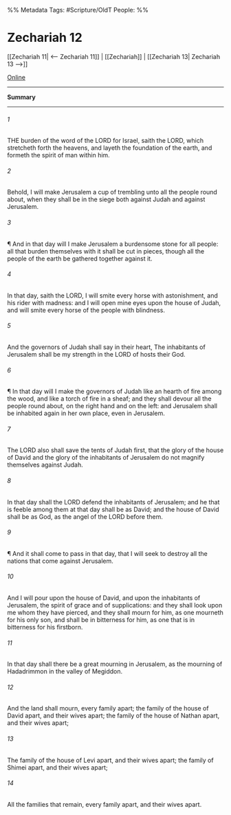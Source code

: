 

%% Metadata
Tags: #Scripture/OldT
People: 
%%
# Zechariah 12
[[Zechariah 11| <-- Zechariah 11]] | [[Zechariah]] | [[Zechariah 13| Zechariah 13 -->]]

[Online](https://churchofjesuschrist.org/study/scriptures/ot/zech/12?lang=eng)

---
__Summary__



---

###### 1
THE burden of the word of the LORD for Israel, saith the LORD, which stretcheth forth the heavens, and layeth the foundation of the earth, and formeth the spirit of man within him.
###### 2
Behold, I will make Jerusalem a cup of trembling unto all the people round about, when they shall be in the siege both against Judah and against Jerusalem.
###### 3
¶ And in that day will I make Jerusalem a burdensome stone for all people: all that burden themselves with it shall be cut in pieces, though all the people of the earth be gathered together against it.
###### 4
In that day, saith the LORD, I will smite every horse with astonishment, and his rider with madness: and I will open mine eyes upon the house of Judah, and will smite every horse of the people with blindness.
###### 5
And the governors of Judah shall say in their heart, The inhabitants of Jerusalem shall be my strength in the LORD of hosts their God.
###### 6
¶ In that day will I make the governors of Judah like an hearth of fire among the wood, and like a torch of fire in a sheaf; and they shall devour all the people round about, on the right hand and on the left: and Jerusalem shall be inhabited again in her own place, even in Jerusalem.
###### 7
The LORD also shall save the tents of Judah first, that the glory of the house of David and the glory of the inhabitants of Jerusalem do not magnify themselves against Judah.
###### 8
In that day shall the LORD defend the inhabitants of Jerusalem; and he that is feeble among them at that day shall be as David; and the house of David shall be as God, as the angel of the LORD before them.
###### 9
¶ And it shall come to pass in that day, that I will seek to destroy all the nations that come against Jerusalem.
###### 10
And I will pour upon the house of David, and upon the inhabitants of Jerusalem, the spirit of grace and of supplications: and they shall look upon me whom they have pierced, and they shall mourn for him, as one mourneth for his only son, and shall be in bitterness for him, as one that is in bitterness for his firstborn.
###### 11
In that day shall there be a great mourning in Jerusalem, as the mourning of Hadadrimmon in the valley of Megiddon.
###### 12
And the land shall mourn, every family apart; the family of the house of David apart, and their wives apart; the family of the house of Nathan apart, and their wives apart;
###### 13
The family of the house of Levi apart, and their wives apart; the family of Shimei apart, and their wives apart;
###### 14
All the families that remain, every family apart, and their wives apart.



